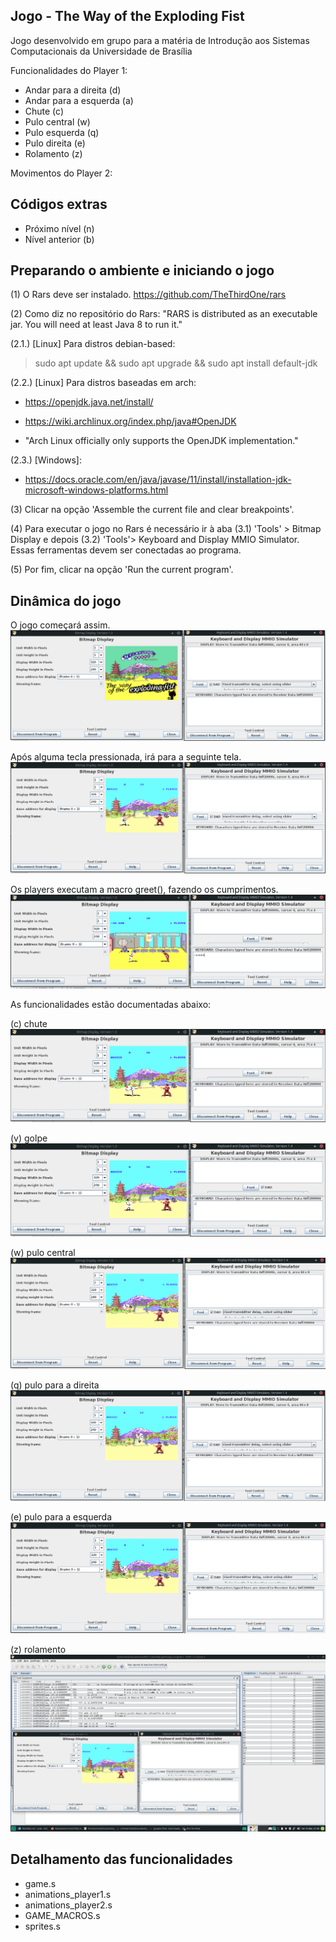 ## Jogo - The Way of the Exploding Fist

Jogo desenvolvido em grupo para a matéria de Introdução aos Sistemas Computacionais da Universidade de Brasília

Funcionalidades do Player 1:

- Andar para a direita (d)
- Andar para a esquerda (a)
- Chute (c)
- Pulo central (w)
- Pulo esquerda (q)
- Pulo direita (e)
- Rolamento (z)

Movimentos do Player 2:

## Códigos extras
- Próximo nível (n)
- Nível anterior (b)


## Preparando o ambiente e iniciando o jogo


(1) O Rars deve ser instalado. https://github.com/TheThirdOne/rars

(2) Como diz no repositório do Rars: "RARS is distributed as an executable jar. You will need at least Java 8 to run it."

(2.1.) [Linux] Para distros debian-based:

> sudo apt update && sudo apt upgrade && sudo apt install default-jdk

(2.2.) [Linux] Para distros baseadas em arch:

- https://openjdk.java.net/install/

- https://wiki.archlinux.org/index.php/java#OpenJDK

- "Arch Linux officially only supports the OpenJDK implementation."

(2.3.) [Windows]:

- https://docs.oracle.com/en/java/javase/11/install/installation-jdk-microsoft-windows-platforms.html

(3) Clicar na opção 'Assemble the current file and clear breakpoints'.

(4) Para executar o jogo no Rars é necessário ir à aba (3.1) 'Tools' > Bitmap Display e depois (3.2) 'Tools'> Keyboard and Display MMIO Simulator. Essas ferramentas devem ser conectadas ao programa.

(5) Por fim, clicar na opção 'Run the current program'.


## Dinâmica do jogo

O jogo começará assim.
![](/readme-imgs/menu.png)

Após alguma tecla pressionada, irá para a seguinte tela.
![](/readme-imgs/inicio.png)

Os players executam a macro greet(), fazendo os cumprimentos.
![](/readme-imgs/greet.png)

As funcionalidades estão documentadas abaixo:

(c) chute
![](/readme-imgs/chute.png)

(v) golpe
![](/readme-imgs/golpe-c.png)

(w) pulo central
![](/readme-imgs/pulo-cima.png)

(q) pulo para a direita
![](/readme-imgs/pulo-direita.png)

(e) pulo para a esquerda
![](/readme-imgs/pulo-esq.png)

(z) rolamento
![](/readme-imgs/rolamento.png)

## Detalhamento das funcionalidades

- game.s
- animations_player1.s
- animations_player2.s
- GAME_MACROS.s
- sprites.s